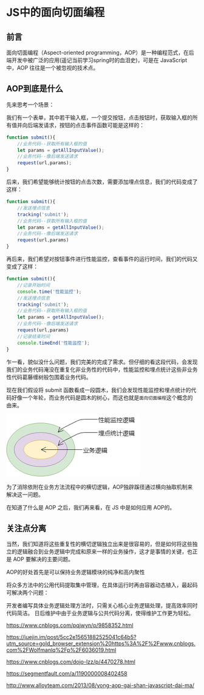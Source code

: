 # JS中的面向切面编程

## 前言

面向切面编程（Aspect-oriented programming，AOP）是一种编程范式，在后端开发中被广泛的应用(遥记当前学习spring时的血泪史)，可是在 JavaScript 中，AOP 往往是一个被忽视的技术点。

## AOP到底是什么

先来思考一个场景：

我们有一个表单，其中若干输入框，一个提交按钮，点击按钮时，获取输入框的所有值并向后端发请求，按钮的点击事件函数可能是这样的：

```javascript
function submit(){
    //业务代码--获取所有输入框的值
    let params = getAllInputValue();
    //业务代码--像后端发送请求
    request(url,params);
}
```

后来，我们希望能够统计按钮的点击次数，需要添加埋点信息，我们的代码变成了这样：

```javascript
function submit(){
    //发送埋点信息
    tracking('submit');
    //业务代码--获取所有输入框的值
    let params = getAllInputValue();
    //业务代码--像后端发送请求
    request(url,params)
}
```

再后来，我们希望对按钮事件进行性能监控，查看事件的运行时间，我们的代码又变成了这样：

```javascript
function submit(){
    //记录开始时间
    console.time('性能监控');
    //发送埋点信息
    tracking('submit');
    //业务代码--获取所有输入框的值
    let params = getAllInputValue();
    //业务代码--像后端发送请求
    request(url,params)
    //记录结束时间
    console.timeEnd('性能监控');
}
```

乍一看，貌似没什么问题，我们完美的完成了需求。但仔细的看这段代码，会发现我们的业务代码淹没在重复化非业务性的代码中，性能监控和埋点统计这些非业务性代码葛藤缠树般包围着业务代码。

现在我们假设将 submit 函数看成一段圆木，我们会发现性能监控和埋点统计的代码好像一个年轮，而业务代码是圆木的树心，而这也就是`面向切面编程`这个概念的由来。

![](./1.png)

为了消除依附在业务方法流程中的横切逻辑，AOP独辟蹊径通过横向抽取机制来解决这一问题。




在知道了什么是 AOP 之后，我们再来看，在 JS 中是如何应用 AOP的。

## 关注点分离



当然，我们知道将这些重复性的横切逻辑独立出来是很容易的，但是如何将这些独立的逻辑融合到业务逻辑中完成和原来一样的业务操作，这才是事情的关键，也正是 AOP 要解决的主要问题。


AOP的好处首先是可以保持业务逻辑模块的纯净和高内聚性


将众多方法中的公用代码提取集中管理，在具体运行时再由容器动态植入，最起码可解决两个问题：

开发者编写具体业务逻辑处理方法时，只需关心核心业务逻辑处理，提高效率同时代码简洁。
日后维护中由于业务逻辑与公共代码分离，使得维护工作更为轻松。





https://www.cnblogs.com/pqjwyn/p/9858352.html


https://juejin.im/post/5cc2e15651882525041c64b5?utm_source=gold_browser_extension%20https%3A%2F%2Fwww.cnblogs.com%2FWolfmanlq%2Fp%2F6036019.html


https://www.cnblogs.com/dojo-lzz/p/4470278.html



https://segmentfault.com/a/1190000008402458

http://www.alloyteam.com/2013/08/yong-aop-gai-shan-javascript-dai-ma/

